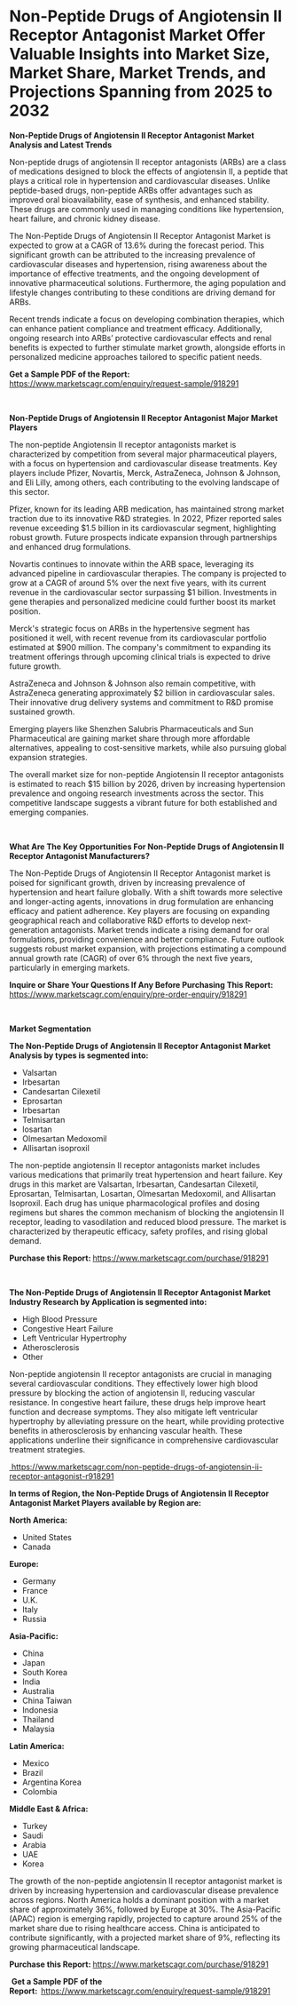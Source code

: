 <p><h1>Non-Peptide Drugs of Angiotensin II Receptor Antagonist Market Offer Valuable Insights into Market Size, Market Share, Market Trends, and Projections Spanning from 2025 to 2032</h1></p><p><strong>Non-Peptide Drugs of Angiotensin II Receptor Antagonist Market Analysis and Latest Trends</strong></p>
<p><p>Non-peptide drugs of angiotensin II receptor antagonists (ARBs) are a class of medications designed to block the effects of angiotensin II, a peptide that plays a critical role in hypertension and cardiovascular diseases. Unlike peptide-based drugs, non-peptide ARBs offer advantages such as improved oral bioavailability, ease of synthesis, and enhanced stability. These drugs are commonly used in managing conditions like hypertension, heart failure, and chronic kidney disease.</p><p>The Non-Peptide Drugs of Angiotensin II Receptor Antagonist Market is expected to grow at a CAGR of 13.6% during the forecast period. This significant growth can be attributed to the increasing prevalence of cardiovascular diseases and hypertension, rising awareness about the importance of effective treatments, and the ongoing development of innovative pharmaceutical solutions. Furthermore, the aging population and lifestyle changes contributing to these conditions are driving demand for ARBs. </p><p>Recent trends indicate a focus on developing combination therapies, which can enhance patient compliance and treatment efficacy. Additionally, ongoing research into ARBs’ protective cardiovascular effects and renal benefits is expected to further stimulate market growth, alongside efforts in personalized medicine approaches tailored to specific patient needs.</p></p>
<p><strong>Get a Sample PDF of the Report:&nbsp;</strong> <a href="https://www.marketscagr.com/enquiry/request-sample/918291?utm_campaign=3536&utm_medium=2&utm_source=Github&utm_content=ia&utm_term=13042025&utm_id=non-peptide-drugs-of-angiotensin-ii-receptor-antagonist">https://www.marketscagr.com/enquiry/request-sample/918291</a></p>
<p>&nbsp;</p>
<p><strong>Non-Peptide Drugs of Angiotensin II Receptor Antagonist Major Market Players</strong></p>
<p><p>The non-peptide Angiotensin II receptor antagonists market is characterized by competition from several major pharmaceutical players, with a focus on hypertension and cardiovascular disease treatments. Key players include Pfizer, Novartis, Merck, AstraZeneca, Johnson & Johnson, and Eli Lilly, among others, each contributing to the evolving landscape of this sector.</p><p>Pfizer, known for its leading ARB medication, has maintained strong market traction due to its innovative R&D strategies. In 2022, Pfizer reported sales revenue exceeding $1.5 billion in its cardiovascular segment, highlighting robust growth. Future prospects indicate expansion through partnerships and enhanced drug formulations.</p><p>Novartis continues to innovate within the ARB space, leveraging its advanced pipeline in cardiovascular therapies. The company is projected to grow at a CAGR of around 5% over the next five years, with its current revenue in the cardiovascular sector surpassing $1 billion. Investments in gene therapies and personalized medicine could further boost its market position.</p><p>Merck's strategic focus on ARBs in the hypertensive segment has positioned it well, with recent revenue from its cardiovascular portfolio estimated at $900 million. The company's commitment to expanding its treatment offerings through upcoming clinical trials is expected to drive future growth.</p><p>AstraZeneca and Johnson & Johnson also remain competitive, with AstraZeneca generating approximately $2 billion in cardiovascular sales. Their innovative drug delivery systems and commitment to R&D promise sustained growth.</p><p>Emerging players like Shenzhen Salubris Pharmaceuticals and Sun Pharmaceutical are gaining market share through more affordable alternatives, appealing to cost-sensitive markets, while also pursuing global expansion strategies.</p><p>The overall market size for non-peptide Angiotensin II receptor antagonists is estimated to reach $15 billion by 2026, driven by increasing hypertension prevalence and ongoing research investments across the sector. This competitive landscape suggests a vibrant future for both established and emerging companies.</p></p>
<p>&nbsp;</p>
<p><strong>What Are The Key Opportunities For Non-Peptide Drugs of Angiotensin II Receptor Antagonist Manufacturers?</strong></p>
<p><p>The Non-Peptide Drugs of Angiotensin II Receptor Antagonist market is poised for significant growth, driven by increasing prevalence of hypertension and heart failure globally. With a shift towards more selective and longer-acting agents, innovations in drug formulation are enhancing efficacy and patient adherence. Key players are focusing on expanding geographical reach and collaborative R&D efforts to develop next-generation antagonists. Market trends indicate a rising demand for oral formulations, providing convenience and better compliance. Future outlook suggests robust market expansion, with projections estimating a compound annual growth rate (CAGR) of over 6% through the next five years, particularly in emerging markets.</p></p>
<p><strong>Inquire or Share Your Questions If Any Before Purchasing This Report:</strong> <a href="https://www.marketscagr.com/enquiry/pre-order-enquiry/918291?utm_campaign=3536&utm_medium=2&utm_source=Github&utm_content=ia&utm_term=13042025&utm_id=non-peptide-drugs-of-angiotensin-ii-receptor-antagonist">https://www.marketscagr.com/enquiry/pre-order-enquiry/918291</a></p>
<p>&nbsp;</p>
<p><strong>Market Segmentation</strong></p>
<p><strong>The Non-Peptide Drugs of Angiotensin II Receptor Antagonist Market Analysis by types is segmented into:</strong></p>
<p><ul><li>Valsartan</li><li>Irbesartan</li><li>Candesartan Cilexetil</li><li>Eprosartan</li><li>Irbesartan</li><li>Telmisartan</li><li>losartan</li><li>Olmesartan Medoxomil</li><li>Allisartan isoproxil</li></ul></p>
<p><p>The non-peptide angiotensin II receptor antagonists market includes various medications that primarily treat hypertension and heart failure. Key drugs in this market are Valsartan, Irbesartan, Candesartan Cilexetil, Eprosartan, Telmisartan, Losartan, Olmesartan Medoxomil, and Allisartan Isoproxil. Each drug has unique pharmacological profiles and dosing regimens but shares the common mechanism of blocking the angiotensin II receptor, leading to vasodilation and reduced blood pressure. The market is characterized by therapeutic efficacy, safety profiles, and rising global demand.</p></p>
<p><strong>Purchase this Report:&nbsp;</strong><a href="https://www.marketscagr.com/purchase/918291?utm_campaign=3536&utm_medium=2&utm_source=Github&utm_content=ia&utm_term=13042025&utm_id=non-peptide-drugs-of-angiotensin-ii-receptor-antagonist">https://www.marketscagr.com/purchase/918291</a></p>
<p>&nbsp;</p>
<p><strong>The Non-Peptide Drugs of Angiotensin II Receptor Antagonist Market Industry Research by Application is segmented into:</strong></p>
<p><ul><li>High Blood Pressure</li><li>Congestive Heart Failure</li><li>Left Ventricular Hypertrophy</li><li>Atherosclerosis</li><li>Other</li></ul></p>
<p><p>Non-peptide angiotensin II receptor antagonists are crucial in managing several cardiovascular conditions. They effectively lower high blood pressure by blocking the action of angiotensin II, reducing vascular resistance. In congestive heart failure, these drugs help improve heart function and decrease symptoms. They also mitigate left ventricular hypertrophy by alleviating pressure on the heart, while providing protective benefits in atherosclerosis by enhancing vascular health. These applications underline their significance in comprehensive cardiovascular treatment strategies.</p></p>
<p><a href="https://www.marketscagr.com/non-peptide-drugs-of-angiotensin-ii-receptor-antagonist-r918291?utm_campaign=3536&utm_medium=2&utm_source=Github&utm_content=ia&utm_term=13042025&utm_id=non-peptide-drugs-of-angiotensin-ii-receptor-antagonist">&nbsp;https://www.marketscagr.com/non-peptide-drugs-of-angiotensin-ii-receptor-antagonist-r918291</a></p>
<p><strong>In terms of Region, the Non-Peptide Drugs of Angiotensin II Receptor Antagonist Market Players available by Region are:</strong></p>
<p>
    <p> <strong> North America: </strong>
        <ul>
            <li>United States</li>
            <li>Canada</li>
        </ul>
        </p> 
    <p> <strong> Europe: </strong>
        <ul>
            <li>Germany</li>
            <li>France</li>
            <li>U.K.</li>
            <li>Italy</li>
            <li>Russia</li>
        </ul>
        </p> 
    <p> <strong> Asia-Pacific: </strong>
        <ul>
            <li>China</li>
            <li>Japan</li>
            <li>South Korea</li>
            <li>India</li>
            <li>Australia</li>
            <li>China Taiwan</li>
            <li>Indonesia</li>
            <li>Thailand</li>
            <li>Malaysia</li>
        </ul>
        </p> 
    <p> <strong> Latin America: </strong>
        <ul>
            <li>Mexico</li>
            <li>Brazil</li>
            <li>Argentina Korea</li>
            <li>Colombia</li>
        </ul>
        </p> 
    <p> <strong> Middle East & Africa: </strong>
        <ul>
            <li>Turkey</li>
            <li>Saudi</li>
            <li>Arabia</li>
            <li>UAE</li>
            <li>Korea</li>
        </ul>
    </p>
    </p>
<p><p>The growth of the non-peptide angiotensin II receptor antagonist market is driven by increasing hypertension and cardiovascular disease prevalence across regions. North America holds a dominant position with a market share of approximately 36%, followed by Europe at 30%. The Asia-Pacific (APAC) region is emerging rapidly, projected to capture around 25% of the market share due to rising healthcare access. China is anticipated to contribute significantly, with a projected market share of 9%, reflecting its growing pharmaceutical landscape.</p></p>
<p><strong>Purchase this Report: </strong><a href="https://www.marketscagr.com/purchase/918291?utm_campaign=3536&utm_medium=2&utm_source=Github&utm_content=ia&utm_term=13042025&utm_id=non-peptide-drugs-of-angiotensin-ii-receptor-antagonist">https://www.marketscagr.com/purchase/918291</a></p>
<p>&nbsp;<strong>Get a Sample PDF of the Report:&nbsp;&nbsp;</strong><a href="https://www.marketscagr.com/enquiry/request-sample/918291?utm_campaign=3536&utm_medium=2&utm_source=Github&utm_content=ia&utm_term=13042025&utm_id=non-peptide-drugs-of-angiotensin-ii-receptor-antagonist">https://www.marketscagr.com/enquiry/request-sample/918291</a></p>
<p><strong></strong></p>
<p><p></p><p></p><p></p></p>
